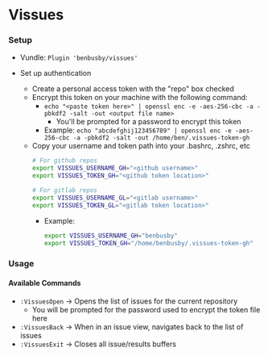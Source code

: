 # Vissues

### Setup
- Vundle: `Plugin 'benbusby/vissues'`

- Set up authentication
  - Create a personal access token with the "repo" box checked
  - Encrypt this token on your machine with the following command:
    - `echo "<paste token here>" | openssl enc -e -aes-256-cbc -a -pbkdf2 -salt -out <output file name>`
      - You'll be prompted for a password to encrypt this token
    - Example: `echo "abcdefghij123456789" | openssl enc -e -aes-256-cbc -a -pbkdf2 -salt -out /home/ben/.vissues-token-gh`
  - Copy your username and token path into your .bashrc, .zshrc, etc
    ```bash
    # For github repos
    export VISSUES_USERNAME_GH="<github username>"
    export VISSUES_TOKEN_GH="<github token location>"

    # For gitlab repos
    export VISSUES_USERNAME_GL="<gitlab username>"
    export VISSUES_TOKEN_GL="<gitlab token location>"
    ```
    - Example:
      ```bash
      export VISSUES_USERNAME_GH="benbusby"
      export VISSUES_TOKEN_GH="/home/benbusby/.vissues-token-gh"
      ```

### Usage
#### Available Commands
- `:VissuesOpen` -> Opens the list of issues for the current repository
  - You will be prompted for the password used to encrypt the token file here
- `:VissuesBack` -> When in an issue view, navigates back to the list of issues
- `:VissuesExit` -> Closes all issue/results buffers
